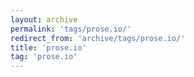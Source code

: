 ```yaml
---
layout: archive
permalink: 'tags/prose.io/'
redirect_from: 'archive/tags/prose.io/'
title: 'prose.io'
tag: 'prose.io'
---
```


